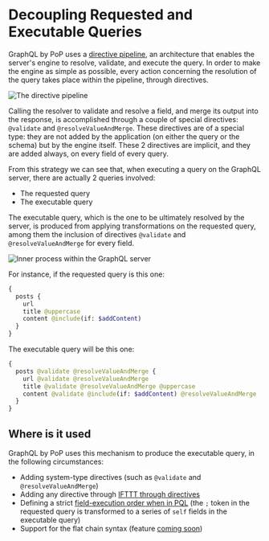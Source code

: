 # Decoupling Requested and Executable Queries

GraphQL by PoP uses a [directive pipeline](directive-pipeline.html), an architecture that enables the server's engine to resolve, validate, and execute the query. In order to make the engine as simple as possible, every action concerning the resolution of the query takes place within the pipeline, through directives.

![The directive pipeline](/images/multiple-fields-slot-directive-pipeline.png)

Calling the resolver to validate and resolve a field, and merge its output into the response, is accomplished through a couple of special directives: `@validate` and `@resolveValueAndMerge`. These directives are of a special type: they are not added by the application (on either the query or the schema) but by the engine itself. These 2 directives are implicit, and they are added always, on every field of every query.

From this strategy we can see that, when executing a query on the GraphQL server, there are actually 2 queries involved:

- The requested query
- The executable query

The executable query, which is the one to be ultimately resolved by the server, is produced from applying transformations on the requested query, among them the inclusion of directives `@validate` and `@resolveValueAndMerge` for every field.

![Inner process within the GraphQL server](/images/graphql-server-inner-process.png)

For instance, if the requested query is this one:

```graphql
{
  posts {
    url
    title @uppercase
    content @include(if: $addContent)
  }
}
```

The executable query will be this one:

```graphql
{
  posts @validate @resolveValueAndMerge {
    url @validate @resolveValueAndMerge
    title @validate @resolveValueAndMerge @uppercase
    content @validate @include(if: $addContent) @resolveValueAndMerge
  }
}
```

## Where is it used

GraphQL by PoP uses this mechanism to produce the executable query, in the following circumstances:

- Adding system-type directives (such as `@validate` and `@resolveValueAndMerge`)
- Adding any directive through [IFTTT through directives](../dynamic-schema/ifttt-through-directives.html)
- Defining a strict [field-execution order when in PQL](../extended/pql-defining-field-resolution-order.html) (the `;` token in the requested query is transformed to a series of `self` fields in the executable query)
- Support for the flat chain syntax (feature [coming soon](https://github.com/getpop/api-graphql/issues/4))

